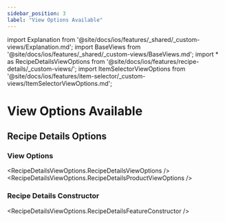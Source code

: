 ```yaml
---
sidebar_position: 3
label: "View Options Available"
---
```


import Explanation from '@site/docs/ios/features/_shared/_custom-views/Explanation.md';
import BaseViews from '@site/docs/ios/features/_shared/_custom-views/BaseViews.md';
import * as RecipeDetailsViewOptions from '@site/docs/ios/features/recipe-details/_custom-views/';
import ItemSelectorViewOptions from '@site/docs/ios/features/item-selector/_custom-views/ItemSelectorViewOptions.md';

# View Options Available

<Explanation />
<BaseViews />

## Recipe Details Options

### View Options

<RecipeDetailsViewOptions.RecipeDetailsViewOptions />
<RecipeDetailsViewOptions.RecipeDetailsProductViewOptions />
<ItemSelectorViewOptions />

### Recipe Details Constructor

<RecipeDetailsViewOptions.RecipeDetailsFeatureConstructor />